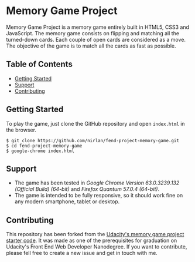 # Memory Game Project

Memory Game Project is a memory game entirely built in HTML5, CSS3 and JavaScript.
The memory game consists on flipping and matching all the turned-down cards. Each couple of open cards are considered as a move. The objective of the game is to match all the cards as fast as possible.

## Table of Contents

* [Getting Started](#getting-started)
* [Support](#support)
* [Contributing](#contributing)

## Getting Started

To play the game, just clone the GitHub repository and open `index.html` in the browser.
```
$ git clone https://github.com/nirlan/fend-project-memory-game.git
$ cd fend-project-memory-game
$ google-chrome index.html
```

## Support

* The game has been tested in _Google Chrome Version 63.0.3239.132 (Official Build) (64-bit)_ and _Firefox Quantum 57.0.4 (64-bit)_.
* The game is intended to be fully responsive, so it should work fine on any modern smartphone, tablet or desktop.


## Contributing

This repository has been forked from the [Udacity's memory game project starter code](https://github.com/udacity/fend-project-memory-game.git). It was made as one of the prerequisites for graduation on Udacity's Front End Web Developer Nanodegree. If you want to contribute, please fell free to create a new issue and get in touch with me.